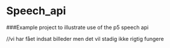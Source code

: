 # Speech_api

###Example project to illustrate use of the p5 speech api

//vi har fået indsat billeder men det vil stadig ikke rigtig fungere